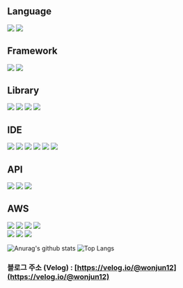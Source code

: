 <div>
  <h2>Language</h2>
  <img src="https://img.shields.io/badge/Python-3776AB?style=flat-square&logo=Python&logoColor=white"/>
  <img src="https://img.shields.io/badge/Java-FC4C02?style=flat-square&logo=Java&logoColor=white"/>
  
  <br>
  
  <h2>Framework</h2>
  <img src="https://img.shields.io/badge/Flask-000000?style=flat-square&logo=Flask&logoColor=white"/>
  <img src="https://img.shields.io/badge/Serverless-FD5750?style=flat-square&logo=Serverless&logoColor=white"/>

  <br>

  <h2>Library</h2>
  <img src="https://img.shields.io/badge/Numpy-013243?style=flat-square&logo=Numpy&logoColor=white"/>
  <img src="https://img.shields.io/badge/pandas-150458?style=flat-square&logo=pandas&logoColor=white"/>
  <img src="https://img.shields.io/badge/streamlit-FF4B4B?style=flat-square&logo=streamlit&logoColor=white"/>
  <img src="https://img.shields.io/badge/Selenium-43B02A?style=flat-square&logo=selenium&logoColor=white"/>
  <br>

  <h2>IDE</h2>
     <img src="https://img.shields.io/badge/Visual Studio Code-007ACC?style=flat-square&logo=visualstudiocode&logoColor=white"/> 
  <img src="https://img.shields.io/badge/MySQL-4479A1?style=flat-square&logo=MySQL&logoColor=white"/> 
   <img src="https://img.shields.io/badge/postman-FF6C37?style=flat-square&logo=postman&logoColor=white"/>
   <img src="https://img.shields.io/badge/Google Colab-F9AB00?style=flat-square&logo=googlecolab&logoColor=white"/>   
   <img src="https://img.shields.io/badge/Jupyter-F37626?style=flat-square&logo=jupyter&logoColor=white"/> 
 <img src="https://img.shields.io/badge/Android%20Studio-3DDC84?style=flat&logo=Android%20Studio&logoColor=white"/>

  <br>

  <h2>API</h2>
  <img src="https://img.shields.io/badge/Naver Clova-03C75A?style=flat-square&logo=Naver&logoColor=white"/>
  <img src="https://img.shields.io/badge/Google Place-4285F4?style=flat-square&logo=Google&logoColor=white"/> 
  <img src="https://img.shields.io/badge/Google Maps-4285F4?style=flat-square&logo=googlemaps&logoColor=white"/> 
  <br>
  
  <h2>AWS</h2>
  <img src="https://img.shields.io/badge/Amazon AWS-232F3E?style=flat-square&logo=Amazon AWS&logoColor=white"/>
  <img src="https://img.shields.io/badge/Amazon EC2-FF9900?style=flat-square&logo=amazonec2&logoColor=white"/>
  <img src="https://img.shields.io/badge/Amazon RDS-527FFF?style=flat-square&logo=Amazon RDS&logoColor=white"/>
  <img src="https://img.shields.io/badge/Amazon S3-569A31?style=flat-square&logo=Amazon S3&logoColor=white"/>
  
  <br>
  
  <img src="https://img.shields.io/badge/AWS Lambda-FF9900?style=flat-square&logo=AWS Lambda&logoColor=white"/>
  <img src="https://img.shields.io/badge/Amazon API Gateway-FF4F8B?style=flat-square&logo=Amazon API Gateway&logoColor=white"/>
  <img src="https://img.shields.io/badge/Amazon CloudWatch-FF4F8B?style=flat-square&logo=Amazon CloudWatch&logoColor=white"/>
</div>
<p></p>

![Anurag's github stats](https://github-readme-stats.vercel.app/api?username=wonjun12&show_icons=true&theme=vue)
![Top Langs](https://github-readme-stats.vercel.app/api/top-langs/?username=wonjun12&layout=compact&theme=vue)



### 블로그 주소 (Velog) : [https://velog.io/@wonjun12](https://velog.io/@wonjun12)
